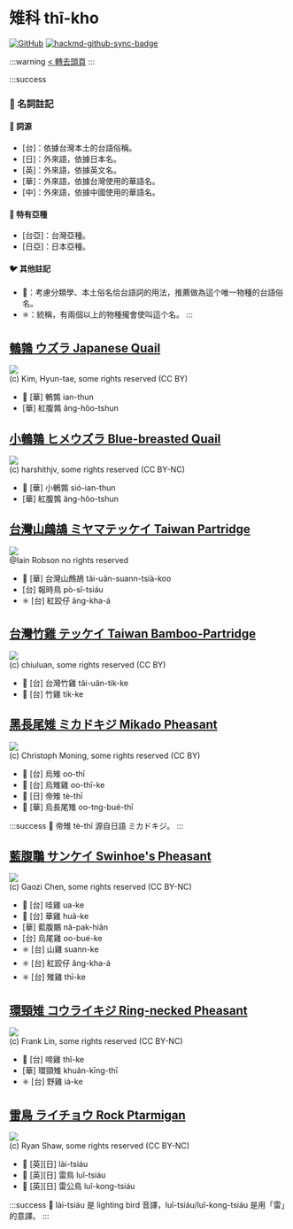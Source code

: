 # 雉科 thī-kho

[![GitHub](https://img.shields.io/badge/GitHub-black?logo=github)](https://github.com/siansiansu/tsiau-a-e-mia)
[![hackmd-github-sync-badge](https://hackmd.io/UemBV3T5T6mxS3AzP3DIAA/badge)](https://hackmd.io/UemBV3T5T6mxS3AzP3DIAA)

:::warning
[< 轉去頭頁](https://hackmd.io/@siansiansu/Hy4VzNvha)
:::

:::success
### 📖 名詞註記

#### 📎 詞源

- [台]：依據台灣本土的台語俗稱。
- [日]：外來語，依據日本名。
- [英]：外來語，依據英文名。
- [華]：外來語，依據台灣使用的華語名。
- [中]：外來語，依據中國使用的華語名。

#### 🎏 特有亞種

- [台亞]：台灣亞種。
- [日亞]：日本亞種。

#### 🐦 其他註記

- 🎯：考慮分類學、本土俗名佮台語詞的用法，推薦做為這个唯一物種的台語俗名。
- ✳️：統稱，有兩個以上的物種攏會使叫這个名。
:::

## [鵪鶉 ウズラ Japanese Quail](https://ebird.org/species/japqua)

![](https://inaturalist-open-data.s3.amazonaws.com/photos/2708257/medium.jpg)
<br/>
(c) Kim, Hyun-tae, some rights reserved (CC BY)

- 🎯 [華] 鵪鶉 ian-thun
- [華] 紅腹鶉 âng-hôo-tshun

## [小鵪鶉 ヒメウズラ Blue-breasted Quail](https://ebird.org/species/blbqua1)

![](https://inaturalist-open-data.s3.amazonaws.com/photos/34263960/medium.jpeg)
<br/>
(c) harshithjv, some rights reserved (CC BY-NC)

- 🎯 [華] 小鵪鶉 sió-ian-thun
- [華] 紅腹鶉 âng-hôo-tshun

## [台灣山鷓鴣 ミヤマテッケイ Taiwan Partridge](https://ebird.org/species/taipar1)

![](https://inaturalist-open-data.s3.amazonaws.com/photos/47721510/medium.jpg)
<br/>
@Iain Robson no rights reserved

- 🎯 [華] 台灣山鷓鴣 tâi-uân-suann-tsià-koo
- [台] 報時鳥 pò-sî-tsiáu
- ✳️ [台] 紅跤仔 âng-kha-á

## [台灣竹雞 テッケイ Taiwan Bamboo-Partridge](https://ebird.org/species/taibap1)

![](https://inaturalist-open-data.s3.amazonaws.com/photos/120166980/medium.jpeg)
<br/>
(c) chiuluan, some rights reserved (CC BY)

- 🎯 [台] 台灣竹雞 tâi-uân-tik-ke
- 🎯 [台] 竹雞 tik-ke

## [黑長尾雉 ミカドキジ Mikado Pheasant](https://ebird.org/species/mikphe1)

![](https://inaturalist-open-data.s3.amazonaws.com/photos/101854803/medium.jpeg)
<br/>
(c) Christoph Moning, some rights reserved (CC BY)

- 🎯 [台] 烏雉 oo-thī
- 🎯 [台] 烏雉雞 oo-thī-ke
- 🎯 [日] 帝雉 tè-thī
- 🎯 [華] 烏長尾雉 oo-tng-bué-thī

:::success
📍 帝雉 tè-thī 源自日語 ミカドキジ。
:::

## [藍腹鷴 サンケイ Swinhoe's Pheasant](https://ebird.org/species/swiphe1)

![](https://inaturalist-open-data.s3.amazonaws.com/photos/53858000/medium.jpeg)
<br/>
(c) Gaozi Chen, some rights reserved (CC BY-NC)

- 🎯 [台] 哇雞 ua-ke
- 🎯 [台] 華雞 huâ-ke
- [華] 藍腹鷴 nâ-pak-hiân
- [台] 烏尾雞 oo-bué-ke
- ✳️ [台] 山雞 suann-ke
- ✳️ [台] 紅跤仔 âng-kha-á
- ✳️ [台] 雉雞 thī-ke

## [環頸雉 コウライキジ Ring-necked Pheasant](https://ebird.org/species/rinphe1)

![](https://inaturalist-open-data.s3.amazonaws.com/photos/176733796/medium.jpg)
<br/>
(c) Frank Lin, some rights reserved (CC BY-NC)

- 🎯 [台] 啼雞 thî-ke
- [華] 環頸雉 khuân-kīng-thī
- ✳️ [台] 野雞 iá-ke

## [雷鳥 ライチョウ Rock Ptarmigan](https://ebird.org/species/rocpta1)

![](https://inaturalist-open-data.s3.amazonaws.com/photos/45166074/medium.jpg)
<br/>
(c) Ryan Shaw, some rights reserved (CC BY-NC)

- 🎯 [英][日] lài-tsiáu
- 🎯 [英][日] 雷鳥 luî-tsiáu
- 🎯 [英][日] 雷公鳥 luî-kong-tsiáu

:::success
📍 lài-tsiáu 是 lighting bird 音譯，luî-tsiáu/luî-kong-tsiáu 是用「雷」的意譯。
:::
